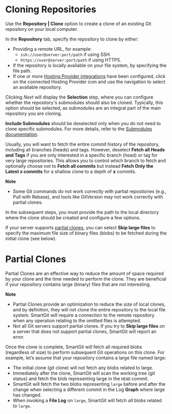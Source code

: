 # Cloning Repositories

Use the **Repository \| Clone** option to create a clone of an existing Git repository on your local computer.

In the **Repository** tab, specify the repository to clone by either:
- Providing a remote URL, for example:
  - `ssh://user@server:port/path` if using SSH.
  - `https://user@server:port/path` if using HTTPS.
- If the repository is locally available on your file system, by specifying the file path.
- If one or more [Hosting Provider integrations](../../Integrations/Integrated-Cloning.md) have been configured, click on the connected Hosting Provider icon and use the navigation to select an available repository.

Clicking *Next* will display the **Selection** step, where you can configure whether the repository's submodules should also be cloned.
Typically, this option should be selected, as submodules are an integral part of the main repository you are cloning.

**Include Submodules** should be deselected only when you do not need to clone specific submodules. For more details, refer to the [Submodules documentation](../../GitConcepts/Submodules.md).

Usually, you will want to fetch the entire commit history of the repository, including all branches (heads) and tags. However, deselect **Fetch all Heads and Tags** if you are only interested in a specific branch (head) or tag for very large repositories. This allows you to control which branch to fetch and optionally choose not to **Fetch all commits** but instead **Fetch Only the Latest x commits** for a shallow clone to a depth of **x** commits.

**Note**

- Some Git commands do not work correctly with partial repositories (e.g., Pull with Rebase), and tools like GitVersion may not work correctly with partial clones.

In the subsequent steps, you must provide the path to the local directory where the clone should be created and configure a few options.

If your server supports [partial clones](https://git-scm.com/docs/partial-clone), you can select **Skip large files** to specify the maximum file size of binary files (blobs) to be fetched during the initial clone (see below).

# Partial Clones

Partial Clones are an effective way to reduce the amount of space required by your clone and the time needed to perform the clone. They are beneficial if your repository contains large (binary) files that are not interesting.

**Note**

- Partial Clones provide an optimization to reduce the size of local clones, and by definition, they will not clone the entire repository to the local file system. SmartGit will require a connection to the remote repository when any operation relating to the omitted files is attempted.
- Not all Git servers support partial clones. If you try to **Skip large files** on a server that does not support partial clones, SmartGit will report an error.

Once the clone is complete, SmartGit will fetch all required blobs (regardless of size) to perform subsequent Git operations on this clone. For example, let’s assume that your repository contains a large file named large:

- The initial clone (git clone) will not fetch any blobs related to large.
- Immediately after the clone, SmartGit will scan the working tree (git status) and fetch the blob representing large in the `HEAD` commit.
- SmartGit will fetch the two blobs representing `large` before and after the change when selecting a different commit in the Log **Graph** where large has changed.
- When invoking a **File Log** on `large`, SmartGit will fetch *all* blobs related to `large`.
